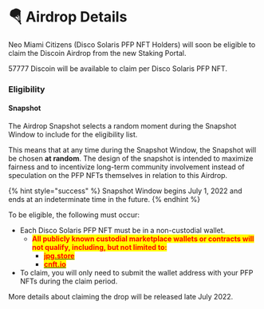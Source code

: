 # 🪂 Airdrop Details

Neo Miami Citizens (Disco Solaris PFP NFT Holders) will soon be eligible to claim the Discoin Airdrop from the new Staking Portal.&#x20;

57777 Discoin will be available to claim per Disco Solaris PFP NFT.

### Eligibility

#### Snapshot

The Airdrop Snapshot selects a random moment during the Snapshot Window to include for the eligibility list.

This means that at any time during the Snapshot Window, the Snapshot will be chosen **at random**. The design of the snapshot is intended to maximize fairness and to incentivize long-term community involvement instead of speculation on the PFP NFTs themselves in relation to this Airdrop.

{% hint style="success" %}
Snapshot Window begins July 1, 2022 and ends at an indeterminate time in the future.
{% endhint %}

To be eligible, the following must occur:

* Each Disco Solaris PFP NFT must be in a non-custodial wallet.
  * <mark style="color:red;">**All publicly known custodial marketplace wallets or contracts will not qualify, including, but not limited to:**</mark>
    * <mark style="color:red;">****</mark>[<mark style="color:red;">**jpg.store**</mark>](https://www.jpg.store/)<mark style="color:red;">****</mark>
    * <mark style="color:red;">****</mark>[<mark style="color:red;">**cnft.io**</mark>](https://cnft.io/)<mark style="color:red;">****</mark>
* To claim, you will only need to submit the wallet address with your PFP NFTs during the claim period.

More details about claiming the drop will be released late July 2022.

